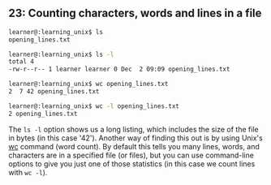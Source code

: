 ## 23: Counting characters, words and lines in a file

```bash
learner@:learning_unix$ ls
opening_lines.txt

learner@:learning_unix$ ls -l
total 4
-rw-r--r-- 1 learner learner 0 Dec  2 09:09 opening_lines.txt

learner@:learning_unix$ wc opening_lines.txt
2  7 42 opening_lines.txt

learner@:learning_unix$ wc -l opening_lines.txt
2 opening_lines.txt
```

The `ls -l` option shows us a long listing, which includes the size of the file in bytes (in this case '42'). Another way of finding this out is by using Unix's [wc][wc command] command (word count). By default this tells you many lines, words, and characters are in a specified file (or files), but you can use command-line options to give you just one of those statistics (in this case we count lines with `wc -l`).

[wc command]: https://en.wikipedia.org/wiki/Wc_(Unix)
